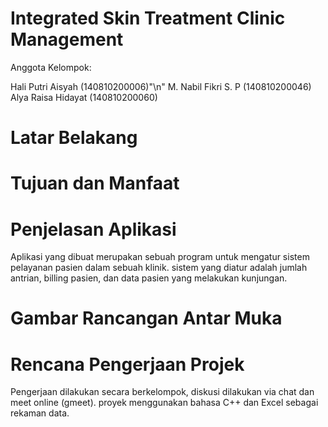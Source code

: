 # Integrated Skin Treatment Clinic Management

Anggota Kelompok:

Hali Putri Aisyah (140810200006)"\n"
M. Nabil Fikri S. P (140810200046)
Alya Raisa Hidayat (140810200060)

# Latar Belakang
# Tujuan dan Manfaat
# Penjelasan Aplikasi
Aplikasi yang dibuat merupakan sebuah program untuk mengatur sistem pelayanan pasien dalam sebuah klinik.
sistem yang diatur adalah jumlah antrian, billing pasien, dan data pasien yang melakukan kunjungan. 

# Gambar Rancangan Antar Muka
# Rencana Pengerjaan Projek
Pengerjaan dilakukan secara berkelompok, diskusi dilakukan via chat dan meet online (gmeet). proyek menggunakan bahasa C++ dan Excel sebagai rekaman data. 
